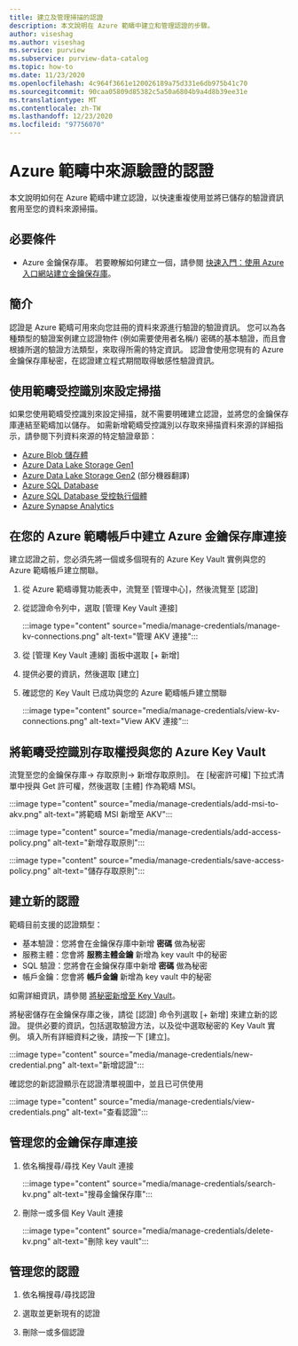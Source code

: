 ```yaml
---
title: 建立及管理掃描的認證
description: 本文說明在 Azure 範疇中建立和管理認證的步驟。
author: viseshag
ms.author: viseshag
ms.service: purview
ms.subservice: purview-data-catalog
ms.topic: how-to
ms.date: 11/23/2020
ms.openlocfilehash: 4c964f3661e120026189a75d331e6db975b41c70
ms.sourcegitcommit: 90caa05809d85382c5a50a6804b9a4d8b39ee31e
ms.translationtype: MT
ms.contentlocale: zh-TW
ms.lasthandoff: 12/23/2020
ms.locfileid: "97756070"
---
```

# <a name="credentials-for-source-authentication-in-azure-purview"></a>Azure 範疇中來源驗證的認證

本文說明如何在 Azure 範疇中建立認證，以快速重複使用並將已儲存的驗證資訊套用至您的資料來源掃描。

## <a name="prerequisites"></a>必要條件

* Azure 金鑰保存庫。 若要瞭解如何建立一個，請參閱 [快速入門：使用 Azure 入口網站建立金鑰保存庫](../key-vault/general/quick-create-portal.md)。

## <a name="introduction"></a>簡介
認證是 Azure 範疇可用來向您註冊的資料來源進行驗證的驗證資訊。 您可以為各種類型的驗證案例建立認證物件 (例如需要使用者名稱/) 密碼的基本驗證，而且會根據所選的驗證方法類型，來取得所需的特定資訊。 認證會使用您現有的 Azure 金鑰保存庫秘密，在認證建立程式期間取得敏感性驗證資訊。

## <a name="using-purview-managed-identity-to-set-up-scans"></a>使用範疇受控識別來設定掃描
如果您使用範疇受控識別來設定掃描，就不需要明確建立認證，並將您的金鑰保存庫連結至範疇加以儲存。 如需新增範疇受控識別以存取來掃描資料來源的詳細指示，請參閱下列資料來源的特定驗證章節：

- [Azure Blob 儲存體](register-scan-azure-blob-storage-source.md#setting-up-authentication-for-a-scan)
- [Azure Data Lake Storage Gen1](register-scan-adls-gen1.md#setting-up-authentication-for-a-scan)
- [Azure Data Lake Storage Gen2](register-scan-adls-gen2.md#setting-up-authentication-for-a-scan) \(部分機器翻譯\)
- [Azure SQL Database](register-scan-azure-sql-database.md)
- [Azure SQL Database 受控執行個體](register-scan-azure-sql-database-managed-instance.md#setting-up-authentication-for-a-scan)
- [Azure Synapse Analytics](register-scan-azure-synapse-analytics.md#setting-up-authentication-for-a-scan)

## <a name="create-azure-key-vaults-connections-in-your-azure-purview-account"></a>在您的 Azure 範疇帳戶中建立 Azure 金鑰保存庫連接

建立認證之前，您必須先將一個或多個現有的 Azure Key Vault 實例與您的 Azure 範疇帳戶建立關聯。

1. 從 Azure 範疇導覽功能表中，流覽至 [管理中心]，然後流覽至 [認證]

2. 從認證命令列中，選取 [管理 Key Vault 連接]

    :::image type="content" source="media/manage-credentials/manage-kv-connections.png" alt-text="管理 AKV 連接":::

3. 從 [管理 Key Vault 連線] 面板中選取 [+ 新增] 

4. 提供必要的資訊，然後選取 [建立]

5. 確認您的 Key Vault 已成功與您的 Azure 範疇帳戶建立關聯

    :::image type="content" source="media/manage-credentials/view-kv-connections.png" alt-text="View AKV 連接":::

## <a name="grant-the-purview-managed-identity-access-to-your-azure-key-vault"></a>將範疇受控識別存取權授與您的 Azure Key Vault

流覽至您的金鑰保存庫-> 存取原則-> 新增存取原則]。 在 [秘密許可權] 下拉式清單中授與 Get 許可權，然後選取 [主體] 作為範疇 MSI。 

:::image type="content" source="media/manage-credentials/add-msi-to-akv.png" alt-text="將範疇 MSI 新增至 AKV":::


:::image type="content" source="media/manage-credentials/add-access-policy.png" alt-text="新增存取原則":::


:::image type="content" source="media/manage-credentials/save-access-policy.png" alt-text="儲存存取原則":::

## <a name="create-a-new-credential"></a>建立新的認證

範疇目前支援的認證類型：
* 基本驗證：您將會在金鑰保存庫中新增 **密碼** 做為秘密
* 服務主體：您會將 **服務主體金鑰** 新增為 key vault 中的秘密 
* SQL 驗證：您將會在金鑰保存庫中新增 **密碼** 做為秘密
* 帳戶金鑰：您會將 **帳戶金鑰** 新增為 key vault 中的秘密

如需詳細資訊，請參閱 [將秘密新增至 Key Vault](../key-vault/secrets/quick-create-portal.md#add-a-secret-to-key-vault)。

將秘密儲存在金鑰保存庫之後，請從 [認證] 命令列選取 [+ 新增] 來建立新的認證。 提供必要的資訊，包括選取驗證方法，以及從中選取秘密的 Key Vault 實例。 填入所有詳細資料之後，請按一下 [建立]。

:::image type="content" source="media/manage-credentials/new-credential.png" alt-text="新增認證":::

確認您的新認證顯示在認證清單視圖中，並且已可供使用

:::image type="content" source="media/manage-credentials/view-credentials.png" alt-text="查看認證":::

## <a name="manage-your-key-vault-connections"></a>管理您的金鑰保存庫連接

1. 依名稱搜尋/尋找 Key Vault 連接

    :::image type="content" source="media/manage-credentials/search-kv.png" alt-text="搜尋金鑰保存庫":::

1. 刪除一或多個 Key Vault 連接
 
    :::image type="content" source="media/manage-credentials/delete-kv.png" alt-text="刪除 key vault":::

## <a name="manage-your-credentials"></a>管理您的認證

1. 依名稱搜尋/尋找認證
  
2. 選取並更新現有的認證

3. 刪除一或多個認證
